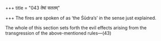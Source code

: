 +++
title = "043 तेषां सततम्"

+++
The fires are spoken of as ‘the Śūdra’s’ in the sense just explained.

The whole of this section sets forth the evil effects arising from the
transgression of the above-mentioned rules—(43)


